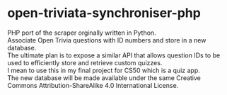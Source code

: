 # open-triviata-synchroniser-php
PHP port of the scraper orginally written in Python.</br>
Associate Open Trivia questions with ID numbers and store in a new database.</br>
The ultimate plan is to expose a similar API that allows question IDs to be used to efficiently store and retrieve custom quizzes.</br>
I mean to use this in my final project for CS50 which is a quiz app.</br>
The new database will be made available under the same Creative Commons Attribution-ShareAlike 4.0 International License.

